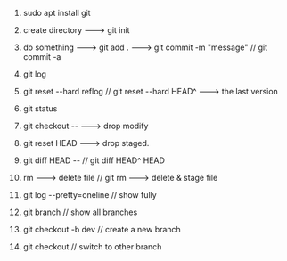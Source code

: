 1. sudo apt install git

2. create directory ---> git init

3. do something ---> git add . ---> git commit -m "message" // git commit -a

4. git log 

5. git reset --hard reflog // git reset --hard HEAD^ ---> the last version

6. git status

7. git checkout -- <file> ---> drop modify

8. git reset HEAD <file> ---> drop staged.

9. git diff HEAD -- <file> // git diff HEAD^ HEAD

10. rm <file> ---> delete file // git rm <file> ---> delete & stage file

11. git log --pretty=oneline // show fully

12. git branch // show all branches

13. git checkout -b dev // create a new branch

14. git checkout <branch name> // switch to other branch






